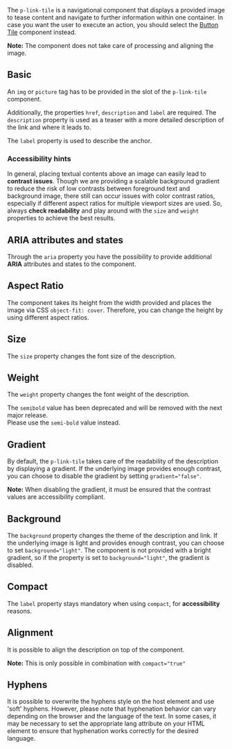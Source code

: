 <ComponentHeading name="Link Tile"></ComponentHeading>

The `p-link-tile` is a navigational component that displays a provided image to tease content and navigate to further
information within one container. In case you want the user to execute an action, you should select the
[Button Tile](components/button-tile) component instead.

**Note:** The component does not take care of processing and aligning the image.

<TableOfContents></TableOfContents>

## Basic

An `img` or `picture` tag has to be provided in the slot of the `p-link-tile` component.

Additionally, the properties `href`, `description` and `label` are required. The `description` property is used as a
teaser with a more detailed description of the link and where it leads to.

The `label` property is used to describe the anchor.

<Playground :markup="basic" :config="config"></Playground>

### <A11yIcon></A11yIcon> Accessibility hints

In general, placing textual contents above an image can easily lead to **contrast issues**. Though we are providing a
scalable background gradient to reduce the risk of low contrasts between foreground text and background image, there
still can occur issues with color contrast ratios, especially if different aspect ratios for multiple viewport sizes are
used. So, always **check readability** and play around with the `size` and `weight` properties to achieve the best
results.

## ARIA attributes and states

Through the `aria` property you have the possibility to provide additional **ARIA** attributes and states to the
component.

<Playground :markup="accessibility" :config="config"></Playground>

## Aspect Ratio

The component takes its height from the width provided and places the image via CSS `object-fit: cover`. Therefore, you
can change the height by using different aspect ratios.

<Playground :markup="aspectRatioMarkup">
  <PlaygroundSelect v-model="aspectRatio" :values="aspectRatios" name="aspectRatio"></PlaygroundSelect>
</Playground>

## Size

The `size` property changes the font size of the description.

<Playground :markup="sizeMarkup" :config="config">
  <PlaygroundSelect v-model="size" :values="sizes" name="size"></PlaygroundSelect>
</Playground>

## Weight

The `weight` property changes the font weight of the description.

<Notification heading="Deprecation hint" state="warning">
  The <code>semibold</code> value has been deprecated and will be removed with the next major release.<br>
  Please use the <code>semi-bold</code> value instead.
</Notification>

<Playground :markup="weightMarkup" :config="config">
  <PlaygroundSelect v-model="weight" :values="weights" name="weight"></PlaygroundSelect>
</Playground>

## Gradient

By default, the `p-link-tile` takes care of the readability of the description by displaying a gradient. If the
underlying image provides enough contrast, you can choose to disable the gradient by setting `gradient="false"`.

**Note:** When disabling the gradient, it must be ensured that the contrast values are accessibility compliant.

<Playground :markup="gradientMarkup" :config="config">
  <PlaygroundSelect v-model="gradient" :values="gradients" name="gradient"></PlaygroundSelect>
</Playground>

## Background

The `background` property changes the theme of the description and link. If the underlying image is light and provides
enough contrast, you can choose to set `background="light"`. The component is not provided with a bright gradient, so if
the property is set to `background="light"`, the gradient is disabled.

<Playground :markup="backgroundMarkup" :config="config">
  <PlaygroundSelect v-model="background" :values="backgrounds" name="background"></PlaygroundSelect>
</Playground>

## Compact

The `label` property stays mandatory when using `compact`, for **accessibility** reasons.

<Playground :markup="compactMarkup">
  <PlaygroundSelect v-model="compact" :values="compacts" name="compact"></PlaygroundSelect>
</Playground>

## Alignment

It is possible to align the description on top of the component.

**Note:** This is only possible in combination with `compact="true"`

<Playground :markup="alignMarkup">
  <PlaygroundSelect v-model="align" :values="aligns" name="align"></PlaygroundSelect>
</Playground>

## Hyphens

It is possible to overwrite the hyphens style on the host element and use 'soft' hyphens. However, please note that
hyphenation behavior can vary depending on the browser and the language of the text. In some cases, it may be necessary
to set the appropriate lang attribute on your HTML element to ensure that hyphenation works correctly for the desired
language.

<Playground :markup="hyphenMarkup">
  <PlaygroundSelect v-model="hyphen" :values="hyphens" name="hyphens"></PlaygroundSelect>
</Playground>

<script lang="ts">
import Vue from 'vue';
import Component from 'vue-class-component';
import { LINK_TILE_WEIGHTS } from './link-tile-utils';
import { THEMES, TILE_ALIGNS, TILE_ASPECT_RATIOS, TILE_SIZES } from '../../utils'; 

@Component
export default class Code extends Vue {
  config = { spacing: 'block' };
  imgAttributes = 'width="3000" height="2000" alt="Some alt text"';

  basic = `<p-link-tile
  href="https://porsche.com"
  label="Some label"
  description="Some Description"
>
  <img src="${require('@/assets/image-grid.png')}" ${this.imgAttributes} />
</p-link-tile>
<p-link-tile
  href="https://porsche.com"
  label="Some label"
  description="Some Description"
>
  <picture>
    <source media="(min-width:400px)" srcset="${require('@/assets/image-grid.png')}" />
    <img src="${require('@/assets/image-grid-violet.png')}" ${this.imgAttributes} />
  </picture>
</p-link-tile>`;

  accessibility = `<p-link-tile
  href="https://porsche.com"
  label="Some label"
  aria="{ 'aria-label': 'Some more descriptive label' }"
  description="Some Description"
>
  <img src="${require('@/assets/image-grid.png')}" ${this.imgAttributes} />
</p-link-tile>`;

  aspectRatio = '4:3';
  aspectRatios = [...TILE_ASPECT_RATIOS, "{ base: '3:4', s: '1:1', m: '16:9' }"];
  get aspectRatioMarkup() {
    return`<p-link-tile href="#" label="Some Label" description="Some Description" aspect-ratio="${this.aspectRatio}">
  <img src="${require('@/assets/image-grid.png')}" ${this.imgAttributes} />
</p-link-tile>`}

  size = 'default';
  sizes = [...TILE_SIZES, "{ base: 'inherit', m: 'default' }"];
  get sizeMarkup() {
    return`<p-link-tile href="#" label="Some Label" description="Some Description" size="${this.size}" style="font-size: 40px;">
  <img src="${require('@/assets/image-grid.png')}" ${this.imgAttributes} />
</p-link-tile>
<p-link-tile href="#" label="Some Label" description="Some Description" size="${this.size}" compact="true" style="font-size: 40px;">
  <img src="${require('@/assets/image-grid.png')}" ${this.imgAttributes} />
</p-link-tile>`
  }

  weight = 'semi-bold';
  weights = [...LINK_TILE_WEIGHTS.map(item => item === 'semibold' ? item + ' (deprecated)' : item), "{ base: 'semi-bold', m: 'regular' }"];
  get weightMarkup() {
    return`<p-link-tile href="#" label="Some Label" description="Some Description" weight="${this.weight}">
  <img src="${require('@/assets/image-grid.png')}" ${this.imgAttributes} />
</p-link-tile>
<p-link-tile href="#" label="Some Label" description="Some Description" weight="${this.weight}" compact="true">
  <img src="${require('@/assets/image-grid.png')}" ${this.imgAttributes} />
</p-link-tile>`
  }

  gradient = false;
  gradients = [false, true];
  get gradientMarkup() { 
  return `<p-link-tile
  href="https://porsche.com"
  label="Some label"
  description="Some Description"
  gradient="${this.gradient}"
>
  <img src="${require('@/assets/image-grid-split.png')}" ${this.imgAttributes} />
</p-link-tile>
<p-link-tile
  href="https://porsche.com"
  label="Some label"
  description="Some Description"
  compact="true"
  gradient="${this.gradient}"
>
  <img src="${require('@/assets/image-grid-split.png')}" ${this.imgAttributes} />
</p-link-tile>`};

  background = 'light';
  backgrounds = [...THEMES];
  get backgroundMarkup() { 
  return `<p-link-tile
  href="https://porsche.com"
  label="Some label"
  description="Some Description"
  background="${this.background}"
>
  <img src="${require('@/assets/image-grid-split-light.png')}" ${this.imgAttributes} />
</p-link-tile>
<p-link-tile
  href="https://porsche.com"
  label="Some label"
  description="Some Description"
  compact="true"
  background="${this.background}"
>
  <img src="${require('@/assets/image-grid-split-light.png')}" ${this.imgAttributes} />
</p-link-tile>`};

  compact = false;
  compacts = [false, true, "{ base: true, m: false }"];
  get compactMarkup() {
    return `<p-link-tile
  href="https://porsche.com"
  label="Some label"
  description="Some Description"
  compact="${this.compact}"
>
  <img src="${require('@/assets/image-grid.png')}" ${this.imgAttributes} />
</p-link-tile>`};

  align = 'top';
  aligns = TILE_ALIGNS;
  get alignMarkup() {
    return `<p-link-tile
  href="https://porsche.com"
  label="Some label"
  description="Some Description"
  compact="true"
  align="${this.align}"
>
  <img src="${require('@/assets/image-grid.png')}" ${this.imgAttributes} />
</p-link-tile>`};

  hyphen = 'manual';
  hyphens = ['auto', 'manual', 'none'];
  get hyphenMarkup() {
    return `<p-link-tile
  href="https://porsche.com"
  label="Some label"
  description="An extra&shy;ordinarily Porsche"
  compact="true"
  size="inherit" 
  style="${this.hyphen !== 'auto' ? 'hyphens: ' + this.hyphen + '; ' : ''}font-size: 45px;"
>
  <img src="${require('@/assets/image-grid.png')}" ${this.imgAttributes} />
</p-link-tile>`};

}
</script>

<style scoped lang="scss">
  :deep(p-link-tile) {
    max-width: 400px;
  }
</style>
